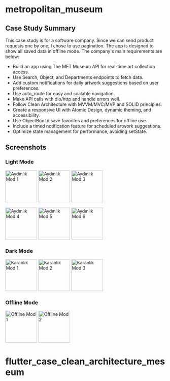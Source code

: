 # metropolitan_museum


<h2>Case Study Summary</h2>
<p>
  This case study is for a software company. Since we can send product requests one by one, I chose to use pagination. The app is designed to show all saved data in offline mode. The company's main requirements are below:
</p>
<ul>
  <li>Build an app using The MET Museum API for real-time art collection access.</li>
  <li>Use Search, Object, and Departments endpoints to fetch data.</li>
  <li>Add custom notifications for daily artwork suggestions based on user preferences.</li>
  <li>Use auto_route for easy and scalable navigation.</li>
  <li>Make API calls with dio/http and handle errors well.</li>
  <li>Follow Clean Architecture with MVVM/MVC/MVP and SOLID principles.</li>
  <li>Create a responsive UI with Atomic Design, dynamic theming, and accessibility.</li>
  <li>Use ObjectBox to save favorites and preferences for offline use.</li>
  <li>Include a timed notification feature for scheduled artwork suggestions.</li>
  <li>Optimize state management for performance, avoiding setState.</li>
</ul>

<h2>Screenshots</h2>

<h3>Light Mode</h3>
<p>
  <img src="assets/images/src1.png" alt="Aydınlık Mod 1" width="100">
  <img src="assets/images/src2.png" alt="Aydınlık Mod 2" width="100">
  <img src="assets/images/src3.png" alt="Aydınlık Mod 3" width="100">
</p>
<p>
  <img src="assets/images/src4.png" alt="Aydınlık Mod 4" width="100">
  <img src="assets/images/src5.png" alt="Aydınlık Mod 5" width="100">
  <img src="assets/images/src6.png" alt="Aydınlık Mod 6" width="100">
</p>

<h3>Dark Mode</h3>
<p>
  <img src="assets/images/src7.png" alt="Karanlık Mod 1" width="100">
  <img src="assets/images/src8.png" alt="Karanlık Mod 2" width="100">
  <img src="assets/images/src9.png" alt="Karanlık Mod 3" width="100">
</p>

<h3>Offline Mode</h3>
<p>
  <img src="assets/images/src10.png" alt="Offline Mod 1" width="100">
  <img src="assets/images/src11.png" alt="Offline Mod 2" width="100">
</p>

# flutter_case_clean_architecture_meseum
